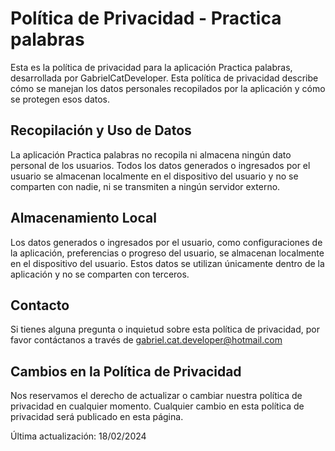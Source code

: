 # Política de Privacidad - Practica palabras

Esta es la política de privacidad para la aplicación  Practica palabras, desarrollada por GabrielCatDeveloper. Esta política de privacidad describe cómo se manejan los datos personales recopilados por la aplicación y cómo se protegen esos datos.

## Recopilación y Uso de Datos

La aplicación  Practica palabras no recopila ni almacena ningún dato personal de los usuarios. Todos los datos generados o ingresados por el usuario se almacenan localmente en el dispositivo del usuario y no se comparten con nadie, ni se transmiten a ningún servidor externo.

## Almacenamiento Local

Los datos generados o ingresados por el usuario, como configuraciones de la aplicación, preferencias o progreso del usuario, se almacenan localmente en el dispositivo del usuario. Estos datos se utilizan únicamente dentro de la aplicación y no se comparten con terceros.

## Contacto

Si tienes alguna pregunta o inquietud sobre esta política de privacidad, por favor contáctanos a través de gabriel.cat.developer@hotmail.com

## Cambios en la Política de Privacidad

Nos reservamos el derecho de actualizar o cambiar nuestra política de privacidad en cualquier momento. Cualquier cambio en esta política de privacidad será publicado en esta página.

Última actualización: 18/02/2024

